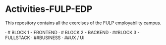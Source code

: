 # Activities-FULP-EDP
This repository contains all the exercises of the FULP employability campus.

· # BLOCK 1 - FRONTEND
· # BLOCK 2 - BACKEND
· ##BLOCK 3 - FULLSTACK
· ##BUSINESS
· ##UX / UI
